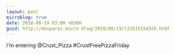 ```yaml
---
layout: post
microblog: true
date: 2010-08-19 03:00 +0300
guid: http://desparoz.micro.blog/2010/08/19/t21615154326.html
---
```

I'm entering @Crust_Pizza #CrustFreePizzaFriday
